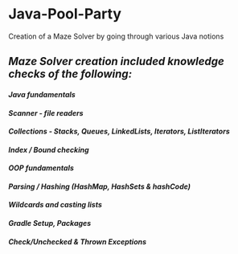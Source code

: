 # Java-Pool-Party
Creation of a Maze Solver by going through various Java notions

## ***Maze Solver creation included knowledge checks of the following:***

#### ***Java fundamentals***
#### ***Scanner - file readers***
#### ***Collections - Stacks, Queues, LinkedLists, Iterators, ListIterators***
#### ***Index / Bound checking***
#### ***OOP fundamentals***
#### ***Parsing / Hashing (HashMap, HashSets & hashCode)***
#### ***Wildcards and casting lists***
#### ***Gradle Setup, Packages***
#### ***Check/Unchecked & Thrown Exceptions***
